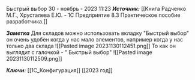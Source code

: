 
Быстрый выбор
 30 - ноябрь - 2023  11:23 
***Источник:*** [[Книга Радченко М.Г., Хрусталева Е.Ю. - 1С Предприятие 8.3 Практическое пособие разработчика.]]

***Заметка*** 
Для складов можно использовать вкладку "Быстрый выбор"
он очень удобен когда у нас мало элементов, например когда у нас только два склада
![[Pasted image 20231130112451.png]]
То как он выглядит с галочкой - " Быстрый выбор"
![[Pasted image 20231130112509.png]]


***Ключи:*** [[1С_Конфигурация]] [[2023 год]]